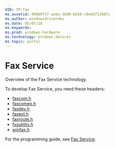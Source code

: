```yaml
---
UID: TP:fax
ms.assetid: 990b9f1f-aeba-3600-b458-c0e0d71308fc
ms.author: windowsdriverdev
ms.date: 05/07/18
ms.keywords: 
ms.prod: windows-hardware
ms.technology: windows-devices
ms.topic: portal
---
```


# Fax Service



Overview of the Fax Service technology.

To develop Fax Service, you need these headers:

 * [faxcom.h](..\faxcom\index.md)
 * [faxcomex.h](..\faxcomex\index.md)
 * [faxdev.h](..\faxdev\index.md)
 * [faxext.h](..\faxext\index.md)
 * [faxroute.h](..\faxroute\index.md)
 * [fxsutility.h](..\fxsutility\index.md)
 * [winfax.h](..\winfax\index.md)

For the programming guide, see [Fax Service](https://review.docs.microsoft.com/en-us/win32-test/fax).
